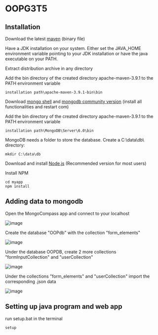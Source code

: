 # OOPG3T5

## Installation

Download the latest [maven](https://maven.apache.org/download.cgi) (binary file)

Have a JDK installation on your system. Either set the JAVA_HOME environment variable pointing to your JDK installation or have the java executable on your PATH.

Extract distribution archive in any directory

Add the bin directory of the created directory apache-maven-3.9.1 to the PATH environment variable

```
installation path\apache-maven-3.9.1-bin\bin
```

Download [mongo shell](https://www.mongodb.com/try/download/shell) and [mongodb community version](https://www.mongodb.com/try/download/community) (install all functionalities and restart com)

Add the bin directory of the created directory apache-maven-3.9.1 to the PATH environment variable

```
installation path\MongoDB\Server\6.0\bin
```

MongoDB needs a folder to store the database. Create a C:\data\db\ directory:

```
mkdir C:\data\db
```

Download and install [Node.js](https://nodejs.org/en) (Recommended version for most users)

Install NPM

```
cd myapp
npm install
```

## Adding data to mongodb

Open the MongoCompass app and connect to your localhost

![image](https://user-images.githubusercontent.com/85857168/229339129-bc254c80-03ec-4724-ba9f-d844fd013dc8.png)

Create the database "OOPdb" with the collection "form_elements"

![image](https://user-images.githubusercontent.com/85857168/229346250-e7dfd55f-a64d-48f1-993e-01feda9c14d6.png)

Under the database OOPDB, create 2 more collections "formInputCollection" and "userCollection"

![image](https://user-images.githubusercontent.com/85857168/229339236-167d378f-1951-4328-baf7-00e736641eb0.png)

Under the collections "form_elements" and "userCollection" import the corresponding .json data

![image](https://user-images.githubusercontent.com/85857168/229339285-3a88ebfd-148c-42f5-8d84-3b439e1d6ea4.png)

## Setting up java program and web app

run setup.bat in the terminal
```
setup
```
